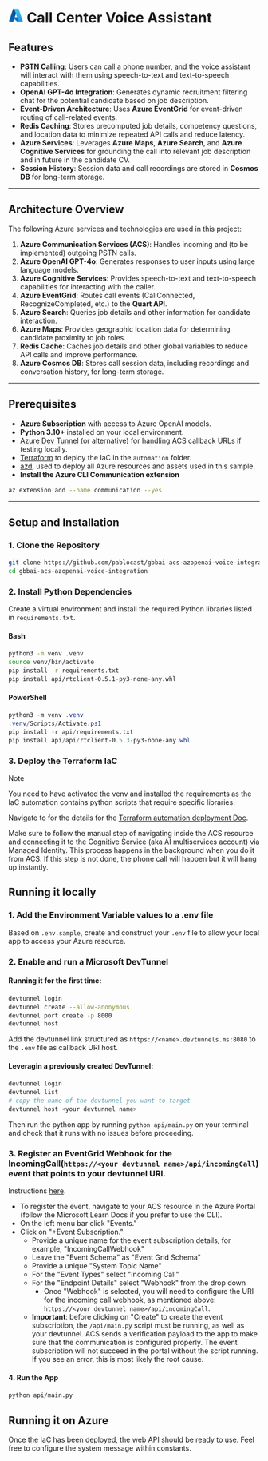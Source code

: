 # <img src="./utils/media/azure_logo.png" alt="Call Center Voice Assistant" style="width:30px;height:30px;"/> Call Center Voice Assistant 

## Features
- **PSTN Calling**: Users can call a phone number, and the voice assistant will interact with them using speech-to-text and text-to-speech capabilities.
- **OpenAI GPT-4o Integration**: Generates dynamic recruitment filtering chat for the potential candidate based on job description.
- **Event-Driven Architecture**: Uses **Azure EventGrid** for event-driven routing of call-related events.
- **Redis Caching**: Stores precomputed job details, competency questions, and location data to minimize repeated API calls and reduce latency.
- **Azure Services**: Leverages **Azure Maps**, **Azure Search**, and **Azure Cognitive Services** for grounding the call into relevant job description and in future in the candidate CV. 
- **Session History**: Session data and call recordings are stored in **Cosmos DB** for long-term storage.
---

## Architecture Overview
The following Azure services and technologies are used in this project:

1. **Azure Communication Services (ACS)**: Handles incoming and (to be implemented) outgoing PSTN calls.
2. **Azure OpenAI GPT-4o**: Generates responses to user inputs using large language models.
3. **Azure Cognitive Services**: Provides speech-to-text and text-to-speech capabilities for interacting with the caller.
4. **Azure EventGrid**: Routes call events (CallConnected, RecognizeCompleted, etc.) to the **Quart API**.
5. **Azure Search**: Queries job details and other information for candidate interaction.
6. **Azure Maps**: Provides geographic location data for determining candidate proximity to job roles.
7. **Redis Cache**: Caches job details and other global variables to reduce API calls and improve performance.
8. **Azure Cosmos DB**: Stores call session data, including recordings and conversation history, for long-term storage.
---

## Prerequisites
- **Azure Subscription** with access to Azure OpenAI models.  
- **Python 3.10+** installed on your local environment.  
- [Azure Dev Tunnel](https://learn.microsoft.com/en-us/azure/developer/dev-tunnels/get-started?tabs=windows) (or alternative) for handling ACS callback URLs if testing locally.  
- [Terraform](https://learn.microsoft.com/pt-br/azure/developer/terraform/get-started-windows-bash) to deploy the IaC in the `automation` folder.
- [azd](https://learn.microsoft.com/azure/developer/azure-developer-cli/install-azd), used to deploy all Azure resources and assets used in this sample.
- **Install the Azure CLI Communication extension**
```bash
az extension add --name communication --yes
```

---

## Setup and Installation
### 1. Clone the Repository
```bash
git clone https://github.com/pablocast/gbbai-acs-azopenai-voice-integration.git
cd gbbai-acs-azopenai-voice-integration
```

### 2. Install Python Dependencies
Create a virtual environment and install the required Python libraries listed in `requirements.txt`.

#### Bash
```bash
python3 -m venv .venv
source venv/bin/activate
pip install -r requirements.txt
pip install api/rtclient-0.5.1-py3-none-any.whl
```

#### PowerShell
```powershell
python3 -m venv .venv
.venv/Scripts/Activate.ps1
pip install -r api/requirements.txt
pip install api/api/rtclient-0.5.3-py3-none-any.whl
```

### 3. Deploy the Terraform IaC
> [!Note]
> You need to have activated the venv and installed the requirements as the IaC automation contains python scripts that require specific libraries.

Navigate to for the details for the [Terraform automation deployment Doc](automation/README.md).

Make sure to follow the manual step of navigating inside the ACS resource and connecting it to the Cognitive Service (aka AI multiservices account) via Managed Identity. This process happens in the background when you do it from ACS. If this step is not done, the phone call will happen but it will hang up instantly.


## Running it locally

### 1. Add the Environment Variable values to a .env file
Based on `.env.sample`, create and construct your `.env` file to allow your local app to access your Azure resource.

### 2. Enable and run a Microsoft DevTunnel
#### Running it for the first time:
```bash
devtunnel login
devtunnel create --allow-anonymous
devtunnel port create -p 8000
devtunnel host
```

Add the devtunnel link structured as `https://<name>.devtunnels.ms:8080` to the `.env` file as callback URI host.

#### Leveragin a previously created DevTunnel:
```bash
devtunnel login
devtunnel list
# copy the name of the devtunnel you want to target
devtunnel host <your devtunnel name> 
```

Then run the python app by running `python api/main.py` on your terminal and check that it runs with no issues before proceeding.

### 3. Register an EventGrid Webhook for the IncomingCall(`https://<your devtunnel name>/api/incomingCall`) event that points to your devtunnel URI. 
Instructions [here](https://learn.microsoft.com/en-us/azure/communication-services/concepts/call-automation/incoming-call-notification).
  - To register the event, navigate to your ACS resource in the Azure Portal (follow the Microsoft Learn Docs if you prefer to use the CLI). 
  - On the left menu bar click "Events."
  - Click on "+Event Subscription."
    - Provide a unique name for the event subscription details, for example, "IncomingCallWebhook"
    - Leave the "Event Schema" as "Event Grid Schema"
    - Provide a unique "System Topic Name"
    - For the "Event Types" select "Incoming Call"
    - For the "Endpoint Details" select "Webhook" from the drop down
      - Once "Webhook" is selected, you will need to configure the URI for the incoming call webhook, as mentioned above: `https://<your devtunnel name>/api/incomingCall`.
    - **Important**: before clicking on "Create" to create the event subscription, the `/api/main.py` script must be running, as well as your devtunnel. ACS sends a verification payload to the app to make sure that the communication is configured properly. The event subscription will not succeed in the portal without the script running. If you see an error, this is most likely the root cause.

#### 4. Run the App
```bash
python api/main.py
```

## Running it on Azure
Once the IaC has been deployed, the web API should be ready to use. Feel free to configure the system message within constants.




